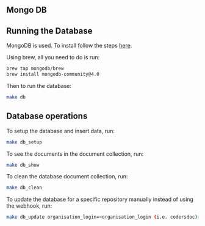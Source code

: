 ## Mongo DB

## Running the Database

MongoDB is used. To install follow the steps [here](https://docs.mongodb.com/manual/tutorial/install-mongodb-on-os-x/).

Using brew, all you need to do is run:
```bash
brew tap mongodb/brew
brew install mongodb-community@4.0
```

Then to run the database:

```bash
make db
```

## Database operations

To setup the database and insert data, run:

```bash
make db_setup
```

To see the documents in the document collection, run:

```bash
make db_show
```

To clean the database document collection, run:

```bash
make db_clean
```

To update the database for a specific repository manually instead of using the webhook, run:

```bash
make db_update organisation_login=<organisation_login (i.e. codersdoc)> repo_full_name=<fullname of repositories (i.e. codersdoc/Test)>
```
